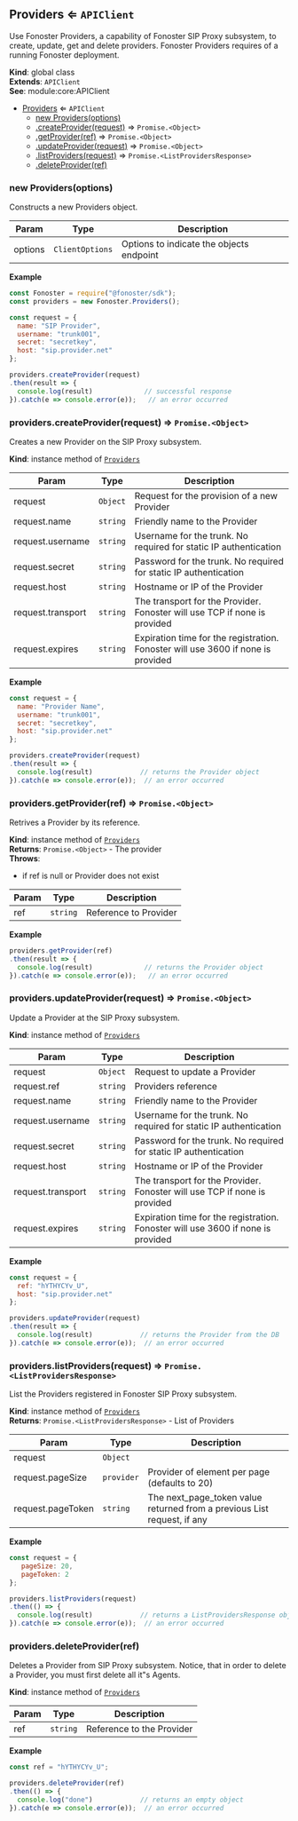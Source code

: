 <a name="Providers"></a>

## Providers ⇐ <code>APIClient</code>
Use Fonoster Providers, a capability of Fonoster SIP Proxy subsystem,
to create, update, get and delete providers. Fonoster Providers requires of a
running Fonoster deployment.

**Kind**: global class  
**Extends**: <code>APIClient</code>  
**See**: module:core:APIClient  

* [Providers](#Providers) ⇐ <code>APIClient</code>
    * [new Providers(options)](#new_Providers_new)
    * [.createProvider(request)](#Providers+createProvider) ⇒ <code>Promise.&lt;Object&gt;</code>
    * [.getProvider(ref)](#Providers+getProvider) ⇒ <code>Promise.&lt;Object&gt;</code>
    * [.updateProvider(request)](#Providers+updateProvider) ⇒ <code>Promise.&lt;Object&gt;</code>
    * [.listProviders(request)](#Providers+listProviders) ⇒ <code>Promise.&lt;ListProvidersResponse&gt;</code>
    * [.deleteProvider(ref)](#Providers+deleteProvider)

<a name="new_Providers_new"></a>

### new Providers(options)
Constructs a new Providers object.


| Param | Type | Description |
| --- | --- | --- |
| options | <code>ClientOptions</code> | Options to indicate the objects endpoint |

**Example**  
```js
const Fonoster = require("@fonoster/sdk");
const providers = new Fonoster.Providers();

const request = {
  name: "SIP Provider",
  username: "trunk001",
  secret: "secretkey",
  host: "sip.provider.net"
};

providers.createProvider(request)
.then(result => {
  console.log(result)             // successful response
}).catch(e => console.error(e));   // an error occurred
```
<a name="Providers+createProvider"></a>

### providers.createProvider(request) ⇒ <code>Promise.&lt;Object&gt;</code>
Creates a new Provider on the SIP Proxy subsystem.

**Kind**: instance method of [<code>Providers</code>](#Providers)  

| Param | Type | Description |
| --- | --- | --- |
| request | <code>Object</code> | Request for the provision of a new Provider |
| request.name | <code>string</code> | Friendly name to the Provider |
| request.username | <code>string</code> | Username for the trunk. No required for static IP authentication |
| request.secret | <code>string</code> | Password for the trunk. No required for static IP authentication |
| request.host | <code>string</code> | Hostname or IP of the Provider |
| request.transport | <code>string</code> | The transport for the Provider. Fonoster will use TCP if none is provided |
| request.expires | <code>string</code> | Expiration time for the registration. Fonoster will use 3600 if none is provided |

**Example**  
```js
const request = {
  name: "Provider Name",
  username: "trunk001",
  secret: "secretkey",
  host: "sip.provider.net"
};

providers.createProvider(request)
.then(result => {
  console.log(result)            // returns the Provider object
}).catch(e => console.error(e));  // an error occurred
```
<a name="Providers+getProvider"></a>

### providers.getProvider(ref) ⇒ <code>Promise.&lt;Object&gt;</code>
Retrives a Provider by its reference.

**Kind**: instance method of [<code>Providers</code>](#Providers)  
**Returns**: <code>Promise.&lt;Object&gt;</code> - The provider  
**Throws**:

- if ref is null or Provider does not exist


| Param | Type | Description |
| --- | --- | --- |
| ref | <code>string</code> | Reference to Provider |

**Example**  
```js
providers.getProvider(ref)
.then(result => {
  console.log(result)             // returns the Provider object
}).catch(e => console.error(e));   // an error occurred
```
<a name="Providers+updateProvider"></a>

### providers.updateProvider(request) ⇒ <code>Promise.&lt;Object&gt;</code>
Update a Provider at the SIP Proxy subsystem.

**Kind**: instance method of [<code>Providers</code>](#Providers)  

| Param | Type | Description |
| --- | --- | --- |
| request | <code>Object</code> | Request to update a Provider |
| request.ref | <code>string</code> | Providers reference |
| request.name | <code>string</code> | Friendly name to the Provider |
| request.username | <code>string</code> | Username for the trunk. No required for static IP authentication |
| request.secret | <code>string</code> | Password for the trunk. No required for static IP authentication |
| request.host | <code>string</code> | Hostname or IP of the Provider |
| request.transport | <code>string</code> | The transport for the Provider. Fonoster will use TCP if none is provided |
| request.expires | <code>string</code> | Expiration time for the registration. Fonoster will use 3600 if none is provided |

**Example**  
```js
const request = {
  ref: "hYTHYCYv_U",
  host: "sip.provider.net"
};

providers.updateProvider(request)
.then(result => {
  console.log(result)            // returns the Provider from the DB
}).catch(e => console.error(e));  // an error occurred
```
<a name="Providers+listProviders"></a>

### providers.listProviders(request) ⇒ <code>Promise.&lt;ListProvidersResponse&gt;</code>
List the Providers registered in Fonoster SIP Proxy subsystem.

**Kind**: instance method of [<code>Providers</code>](#Providers)  
**Returns**: <code>Promise.&lt;ListProvidersResponse&gt;</code> - List of Providers  

| Param | Type | Description |
| --- | --- | --- |
| request | <code>Object</code> |  |
| request.pageSize | <code>provider</code> | Provider of element per page (defaults to 20) |
| request.pageToken | <code>string</code> | The next_page_token value returned from a previous List request, if any |

**Example**  
```js
const request = {
   pageSize: 20,
   pageToken: 2
};

providers.listProviders(request)
.then(() => {
  console.log(result)            // returns a ListProvidersResponse object
}).catch(e => console.error(e));  // an error occurred
```
<a name="Providers+deleteProvider"></a>

### providers.deleteProvider(ref)
Deletes a Provider from SIP Proxy subsystem. Notice, that in order to delete
a Provider, you must first delete all it"s Agents.

**Kind**: instance method of [<code>Providers</code>](#Providers)  

| Param | Type | Description |
| --- | --- | --- |
| ref | <code>string</code> | Reference to the Provider |

**Example**  
```js
const ref = "hYTHYCYv_U";

providers.deleteProvider(ref)
.then(() => {
  console.log("done")            // returns an empty object
}).catch(e => console.error(e));  // an error occurred
```
